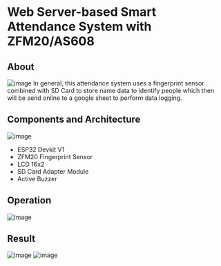 # Web Server-based Smart Attendance System with ZFM20/AS608
## About
![image](https://github.com/alexandermaxim8/-Smart-Attendance-System/assets/143409662/0d12b55c-d5ad-4844-98ab-780fbe38b7b9)
In general, this attendance system uses a fingerprint sensor combined with SD Card to store name data to identify people which then will be send online to a google sheet to perform data logging.

## Components and Architecture
![image](https://github.com/alexandermaxim8/-Smart-Attendance-System/assets/143409662/676186d3-d06f-496a-9d3e-68306375f94a)
- ESP32 Devkit V1
- ZFM20 Fingerprint Sensor
- LCD 16x2
- SD Card Adapter Module
- Active Buzzer

## Operation
![image](https://github.com/alexandermaxim8/-Smart-Attendance-System/assets/143409662/dba1498a-425c-468e-b2c8-99c55484b681)

## Result
![image](https://github.com/alexandermaxim8/-Smart-Attendance-System/assets/143409662/d194b1af-efab-4d6a-9add-141e67251e2e)
![image](https://github.com/alexandermaxim8/-Smart-Attendance-System/assets/143409662/e22e53e2-70f3-444b-82b6-a940b955a9e3)



